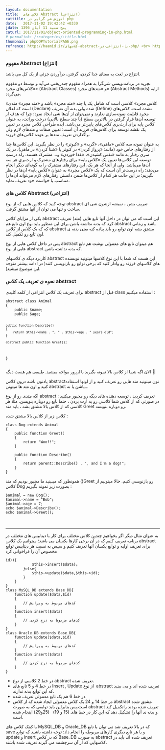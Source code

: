 ```yaml
---
layout: documentation
title:  کلاس های Abstract (انتزاعی)
cattitle: آموزش شی گرایی در php
date:   2017-11-02 19:42:42 +0330
jdate: پنج شنبه 11 آبان 1396
caturl: 2017/11/01/object-oriented-programming-in-php.html
# permalink: /:categories/:title.html
thumbnail: phpOOPTutorialPAGE.png
refrence: http://haamid.ir/کلاسهای-abstract-یا-انتزاعی-در-php/ <br> http://alihossein.ir/tutorials/آموزش-کلاس-های-abstract <br> http://python.coderz.ir/lessons/l05.html
---
```

<h3>مفهوم Abstract  (انتزاع)</h3>

<p>
انتزاع در لغت به معنای جدا کردن، گرفتن، درآوردن جزئی از یک کل  می باشد.
</p>

<p>
تجرید در برنامه‌نویسی شی‌گرا به همراه مفهوم چندریختی می‌آید و توسط دو مفهوم «کلاس‌های مجرد» (Abstract Classes) و «متدهای مجرد» (Abstract Methods) ارایه می‌گردد.
</p>

<p>
«کلاس مجرد» کلاسی است که شامل یک یا چند «متد مجرد» باشد و «متد مجرد» متدی است که اعلان (Declare) شده ولی بدنه آن ‌تعریف (Define) نشده است. کلاس‌های مجرد قابلیت نمونه‌سازی ندارند و نمی‌توان از آن‌ها شی ایجاد نمود؛ چرا که هدف از توسعه آن‌ها قرار گرفتن در بالاترین سطح (یا چند سطح بالایی) درخت وراثت، به عنوان کلاس پایه برای ارث‌بری کلاس‌های پایین‌تر می‌باشد. ایده طراحی کلاس مجرد در تعیین یک نقشه توسعه برای کلاس‌های فرزند آن است؛ تعیین صفات و متدهای لازم ولی واگذاردن تعریف متدها بر عهده کلاس‌های فرزند.
</p>

<p>
به عنوان نمونه سه کلاس «ماهی»، «گربه» و «کبوتر» را در نظر بگیرید. این کلاس‌ها جدا از رفتارهای خاص خود (مانند: «پرواز کردن» در کبوتر یا «شنا کردن» در ماهی)، در یک سری رفتار به مانند «نفس کشیدن»، «غذا خوردن» و... مشترک هستند. راه درستِ توسعه این کلاس‌ها تعیین یک «کلاس پایه» برای رفتارهای مشترک و ارث‌بری هر سه آن‌ها می‌باشد. ولی از آنجا که هر یک، این رفتارهای مشترک را به گونه‌ای دیگر انجام می‌دهد؛ راه درست‌تر آن است که یک «کلاس مجرد» به عنوان «کلاس پایه» آن‌ها در نظر بگیریم؛ در این حالت هر کدام از کلاس‌ها ضمن دانستن رفتارهای لازم می‌تواند آن‌‌ها را متناسب با خواست خود تعریف نماید.
</p>



<h3> کلاس های Abstract (انتزاعی)</h3>
<p>توجه کنید که کلاس هایی که از نوع abstract تعریف بشن ، نمیشه ازشون شی ای ساخت و تنها می توان از آنها مشتق گرفت.
</p>
<p>
یکی از مزایای کلاس abstract این است که می توان در داخل آنها تابع هایی (متد) تعریف کرد که بدنه نداشته باشن.برای این منظور باید نوع اون تابع هم abstract باشد و  زمانی که که یک کلاس از کلاس abstract مشتق بشه اون توابع رو باید پیاده کنه یعنی بدنه ی اون تابع رو تکمیل کند.
</p>
<p>پس در داخل کلاس هایی از نوع abstract هم میتوان تابع های معمولی نوشت هم تابع هایی از نوع abstract که بدنه نداشته باشن.
</p>

<p>کاربرد دیگه ی کلاسهای abstract این هست که شما با این نوع کلاسها میتونید نویسنده های کلاسهای فرزند رو وادار کنید که برخی توابع رو بازنویسی کنند( در ادامه بیشتر متوجه این موضوع میشید).</p>


<h3>نحوه ی تعریف یک کلاس abstract</h3>

<p>
برای تعریف یک کلاس انتزاعی از کلمه کلیدی abstract  قبل از class  استفاده میکنیم :
</p>
<pre><code class="language-php  line-numbers">abstract class Animal
{
    public $name;
    public $age;

    public function Describe()
    {
        return $this->name . ", " . $this->age . " years old";
    }

    abstract public function Greet();
}
</code></pre>

<p>
الان اگه شما از کلاس بالا نمونه بگیرید با اررور مواجه میشید. طبیعی هم هست دیگه 🙂
</p>

<p>
یادتون باشه درون کلاس abstractتون میتونید متد هایی رو تعریف کنید و از اونها استفاده کنید و اون متد ها میتونن abstract باشن یا نه…
</p>
<p>
اگه متدی رو از نوع abstract تعریف کردید ، توسعه دهنده های دیگه رو مجبور میکنید : در صورتی که از کلاس شما کلاسی رو به ارث بردن ، حتما نابع رو دوباره بنویسن. مثلا هر کلاسی که از کلاس بالا مشتق بشه ، باید متد Greet رو دوباره بنویسه.</p>

<p>
کلاس زیر از کلاس بالا مشتق شده :
</p>

<pre><code class="language-php  line-numbers">class Dog extends Animal
{
    public function Greet()
    {
        return "Woof!";
    }

    public function Describe()
    {
        return parent::Describe() . ", and I'm a dog!";
    }
}
</code></pre>


<p>
همونطور که میبینید ما مجبور بودیم که متد  ()Greet  رو بازنویسی کنیم. حالا میتونیم از کلاس Dog بصورت زیر نمونه بگیریم :
</p>

<pre><code class="language-php  line-numbers">$animal = new Dog();
$animal->name = "Bob";
$animal->age = 7;
echo $animal->Describe();
echo $animal->Greet();
</code></pre>
<br>
<hr>
<p>
به عنوان مثال دیگر اگر بخواهیم چندین کلاس مختلف برای کار با دیتابیس های مختلف در برنامه تعریف کنیم که در آن برخی کارها یکسان می باشد؛ میتوانیم یک کلاس abstract برای تعریف اولیه و توابع یکسان آنها تعریف کنیم و سپس به نسبت هر دیتابیس توابع مخصوص آن را فراخوانی کرد
</p>

<pre><code class="language-php  line-numbers"><?php
abstract class Base_DB{
    private $id;
    abstract function update($data,$id);
    abstract function insert($data);
    function save($data){
        if(is_null($this->id)){
            $this->insert($data);
        }else{
            $this->update($data,$this->id);
        }
    }
}
class MySQL_DB extends Base_DB{
    function update($data,$id)
    {
        // کدهای مربوط به ویرایش
    }
    function insert($data)
    {
        // کدهای مربوط به درج کردن
    }
}
class Oracle_DB extends Base_DB{
    function update($data,$id)
    {
        // کدهای مربوط به ویرایش
    }
    function insert($data)
    {
        // کدهای مربوط به درج کردن
    }
}
</code></pre>


<p>
<ul>
<li>در خط 2 کلاسی از نوع abstract تعریف شده.</li>
<li>در خط 4 و 5 تابع های Insert , Update از نوع &nbsp;abstract تعریف شده اند و می بینید که این توابع بدنه ندارند.</li>
<li>در خط 6 هم یک تابع معمولی تعریف شده.</li>
<li>در خط 14 و 24 یک کلاس معمولی ایجاد شده که از کلاس abstract مشتق شده است.پس بنابراین باید توابعی که به صورت abstract تعریف شده بودند راتکمیل کند و بدنه ی آنها را تشکیل دهد که این کار در خط های (15 و 19) &nbsp;&nbsp;(25و29) اینجام شده است.</li>
</ul>
</p>

<p>
با کمک کلاس های MySQL_DB و Oracle_DB که در بالا تعریف شد می توان با تابع save و یا هر تابع دیگری کارهای مربوطه را انجام داد؛ توجه داشته باشید که توابع update و insert که در کلاس Base_DB به صورت abstract تعریف شده اند باید در کلاسهایی که از آن سرچشمه می گیرند تعریف شده باشند.
</p>



